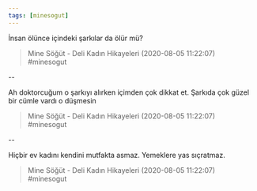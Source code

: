 ```yaml
---
tags: [minesogut]
---
```


İnsan ölünce içindeki şarkılar da ölür mü?  

> Mine Söğüt - Deli Kadın Hikayeleri (2020-08-05 11:22:07)  
> #minesogut

--

Ah doktorcuğum o şarkıyı alırken içimden çok dikkat et. Şarkıda çok güzel bir cümle vardı o düşmesin  

> Mine Söğüt - Deli Kadın Hikayeleri (2020-08-05 11:22:07)  
> #minesogut

--

Hiçbir ev kadını kendini mutfakta asmaz. Yemeklere yas sıçratmaz.  

> Mine Söğüt - Deli Kadın Hikayeleri (2020-08-05 11:22:07)  
> #minesogut

